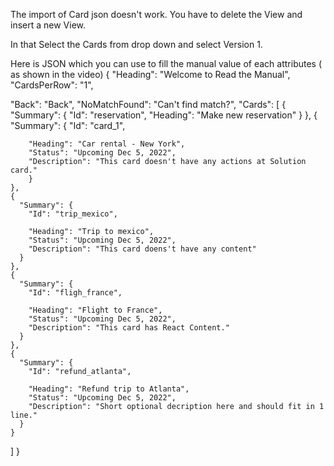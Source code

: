 The import of Card json doesn't work.
You have to delete the View and insert a new View.

In that Select the Cards from drop down and select Version 1.

Here is JSON which you can use to fill the manual value of each attributes ( as shown in the video)
{
  "Heading": "Welcome to Read the Manual",
  "CardsPerRow": "1",
  
  "Back": "Back",
  "NoMatchFound": "Can't find match?",
  "Cards": [
    {
      "Summary": {
        "Id": "reservation",
        "Heading": "Make new reservation"
      }
    },
    {
      "Summary": {
        "Id": "card_1",
        
        "Heading": "Car rental - New York",
        "Status": "Upcoming Dec 5, 2022",
        "Description": "This card doesn't have any actions at Solution card."
		}
    },
    {
      "Summary": {
        "Id": "trip_mexico",
       
        "Heading": "Trip to mexico",
        "Status": "Upcoming Dec 5, 2022",
        "Description": "This card doens't have any content"
      }
    },
    {
      "Summary": {
        "Id": "fligh_france",
        
        "Heading": "Flight to France",
        "Status": "Upcoming Dec 5, 2022",
        "Description": "This card has React Content."
      }
    },
    {
      "Summary": {
        "Id": "refund_atlanta",
      
        "Heading": "Refund trip to Atlanta",
        "Status": "Upcoming Dec 5, 2022",
        "Description": "Short optional decription here and should fit in 1 line."
      }
    }
  ]
}